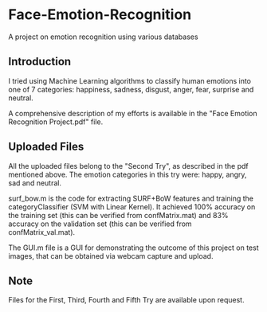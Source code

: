 # Face-Emotion-Recognition
A project on emotion recognition using various databases

## Introduction
I tried using Machine Learning algorithms to classify human emotions into one of 7 categories: happiness, sadness, disgust, anger, fear, surprise and neutral.

A comprehensive description of my efforts is available in the "Face Emotion Recognition Project.pdf" file.

## Uploaded Files
All the uploaded files belong to the "Second Try", as described in the pdf mentioned above.
The emotion categories in this try were: happy, angry, sad and neutral.

surf_bow.m is the code for extracting SURF+BoW features and training the categoryClassifier (SVM with Linear Kernel).
It achieved 100% accuracy on the training set (this can be verified from confMatrix.mat) and 83% accuracy on the validation set (this can be verified from confMatrix_val.mat).

The GUI.m file is a GUI for demonstrating the outcome of this project on test images, that can be obtained via webcam capture and upload. 

## Note
Files for the First, Third, Fourth and Fifth Try are available upon request.
